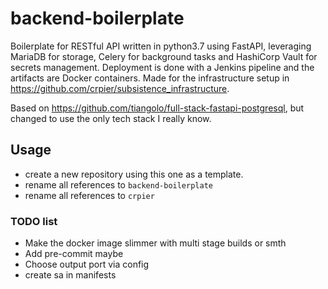 # backend-boilerplate
Boilerplate for RESTful API written in python3.7 using FastAPI, leveraging MariaDB for storage, Celery for background tasks and HashiCorp Vault for secrets management.
Deployment is done with a Jenkins pipeline and the artifacts are Docker containers.
Made for the infrastructure setup in https://github.com/crpier/subsistence_infrastructure.

Based on https://github.com/tiangolo/full-stack-fastapi-postgresql, but changed to use the only tech stack I really know.

## Usage
- create a new repository using this one as a template.
- rename all references to `backend-boilerplate`
- rename all references to `crpier`

### TODO list
- Make the docker image slimmer with multi stage builds or smth
- Add pre-commit maybe
- Choose output port via config
- create sa in manifests
